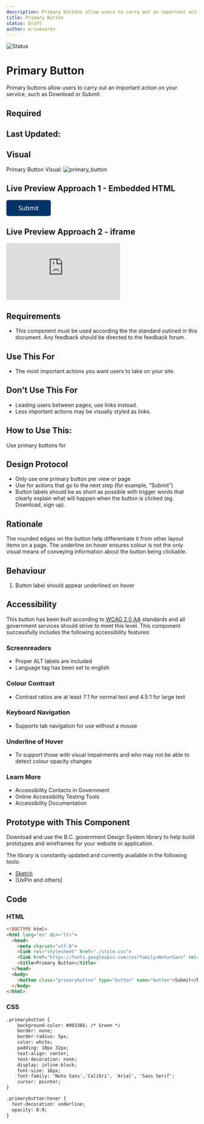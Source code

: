 ```yaml
---
description: Primary buttons allow users to carry out an important action.
title: Primary Button
status: Draft
author: orinevares
---
```


<style>
    .preview .primarybutton {
        background-color: #003366; /* Green */
        border: none;
        border-radius: 5px;
        color: white;
        padding: 10px 32px;
        text-align: center;
        text-decoration: none;
        display: inline-block;
        font-size: 16px;
        font-family: 'Noto Sans','Calibri', 'Arial', 'Sans Serif';
        cursor: pointer;
    }

    .preview .primarybutton:hover {
        text-decoration: underline;
        opacity: 0.9;
    }
</style>

![Status](https://img.shields.io/badge/Component-Draft-orange.svg)

# Primary Button
Primary buttons allow users to carry out an important action on your service, such as Download or Submit.

## Required

## Last Updated:

## Visual
  Primary Button Visual:
![primary_button](https://github.com/bcgov/design-system/blob/master/components/primary_button/images/primary_button.png?raw=true)

## Live Preview Approach 1 - Embedded HTML

<div class="preview">
    <button class="primarybutton" type="button" name="button">Submit</button>
</div>


## Live Preview Approach 2 - iframe

<iframe title="Primary Button Preview" frameBorder="0" src="https://raw.githubusercontent.com/bcgov/design-system/master/components/primary_button/sample.html"></iframe>

## Requirements
* This component must be used according the the standard outined in this document. Any feedback should be directed to the feedback forum.

## Use This For
* The most important actions you want users to take on your site.

## Don't Use This For
*	Leading users between pages; use links instead.
*	Less important actions may be visually styled as links.

## How to Use This:
Use primary buttons for 

## Design Protocol
*	Only use one primary button per view or page
*	Use for actions that go to the next step (for example, “Submit”)
*	Button labels should be as short as possible with trigger words that clearly explain what will happen when the button is clicked (eg. Download, sign up).

## Rationale
The rounded edges on the button help differentiate it from other layout items on a page. The underline on hover ensures colour is not the only visual means of conveying information about the button being clickable.

## Behaviour
1.	Button label should appear underlined on hover

## Accessibility
This button has been built according to [WCAG 2.0 AA](https://www.w3.org/TR/WCAG20/) standards and all government services should strive to meet this level.  This component successfully includes the following accessibility features:

### Screenreaders
* Proper ALT labels are included
* Language tag has been set to english

### Colour Contrast
* Contrast ratios are at least 7:1 for normal text and 4.5:1 for large text

### Keyboard Navigation
* Supports tab navigation for use without a mouse

### Underline of Hover
* To support those with visual impairments and who may not be able to detect colour opacity changes

### Learn More
* Accessibility Contacts in Government
* Online Accessibility Testing Tools
* Accessibility Documentation

## Prototype with This Component
Download and use the B.C. government Design System library to help build prototypes and wireframes for your website or application.

The library is constantly updated and currently available in the following tools:

*	[Sketch](https://sketch.cloud/s/Q0bkG)
* [UxPin and others]

## Code
### HTML
```HTML
<!DOCTYPE html>
<html lang="en" dir="ltr">
  <head>
    <meta charset="utf-8">
    <link rel="stylesheet" href="./style.css">
    <link href="https://fonts.googleapis.com/css?family=Noto+Sans" rel="stylesheet">
    <title>Primary Button</title>
  </head>
  <body>
    <button class="primarybutton" type="button" name="button">Submit</button>
  </body>
</html>
```

### CSS
```HTML
.primarybutton {
    background-color: #003366; /* Green */
    border: none;
    border-radius: 5px;
    color: white;
    padding: 10px 32px;
    text-align: center;
    text-decoration: none;
    display: inline-block;
    font-size: 16px;
    font-family: 'Noto Sans','Calibri', 'Arial', 'Sans Serif';
    cursor: pointer;
}

.primarybutton:hover {
  text-decoration: underline;
  opacity: 0.9;
}
```
